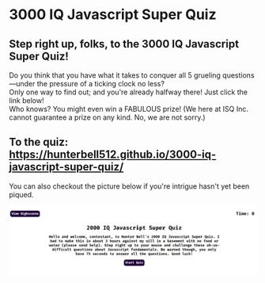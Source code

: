 # 3000 IQ Javascript Super Quiz

## Step right up, folks, to the 3000 IQ Javascript Super Quiz!

Do you think that you have what it takes to conquer all 5 grueling questions—under the pressure of a ticking clock no less?  
Only one way to find out; and you're already halfway there! Just click the link below!  
Who knows? You might even win a FABULOUS prize! (We here at ISQ Inc. cannot guarantee a prize on any kind. No, we are not sorry.)

## To the quiz: https://hunterbell512.github.io/3000-iq-javascript-super-quiz/


You can also checkout the picture below if you're intrigue hasn't yet been piqued.

![Quiz Picture](./assets/images/demo.png)